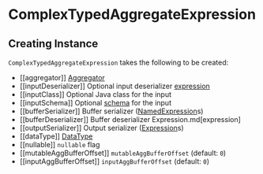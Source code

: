 # ComplexTypedAggregateExpression

## Creating Instance

`ComplexTypedAggregateExpression` takes the following to be created:

* [[aggregator]] [Aggregator](Aggregator.md)
* [[inputDeserializer]] Optional input deserializer [expression](Expression.md)
* [[inputClass]] Optional Java class for the input
* [[inputSchema]] Optional [schema](../StructType.md) for the input
* [[bufferSerializer]] Buffer serializer ([NamedExpression](NamedExpression.md)s)
* [[bufferDeserializer]] Buffer deserializer Expression.md[expression]
* [[outputSerializer]] Output serializer ([Expression](Expression.md)s)
* [[dataType]] [DataType](../types/DataType.md)
* [[nullable]] `nullable` flag
* [[mutableAggBufferOffset]] `mutableAggBufferOffset` (default: `0`)
* [[inputAggBufferOffset]] `inputAggBufferOffset` (default: `0`)
